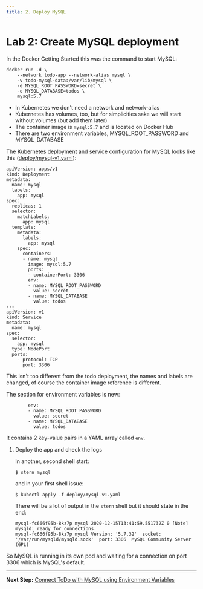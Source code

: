 ```yaml
---
title: 2. Deploy MySQL
---
```


# Lab 2: Create MySQL deployment

In the Docker Getting Started this was the command to start MySQL:

```
docker run -d \
    --network todo-app --network-alias mysql \
    -v todo-mysql-data:/var/lib/mysql \
    -e MYSQL_ROOT_PASSWORD=secret \
    -e MYSQL_DATABASE=todos \
    mysql:5.7
```

* In Kubernetes we don't need a network and network-alias
* Kubernetes has volumes, too, but for simplicities sake we will start without volumes (but add them later)
* The container image is `mysql:5.7` and is located on Docker Hub
* There are two environment variables, MYSQL_ROOT_PASSWORD and MYSQL_DATABASE

The Kubernetes deployment and service configuration for MySQL looks like this ([deploy/mysql-v1.yaml](../deploy/mysql-v1.yaml)):

```
apiVersion: apps/v1
kind: Deployment
metadata:
  name: mysql
  labels:
    app: mysql
spec:
  replicas: 1
  selector:
    matchLabels:
      app: mysql
  template:
    metadata:
      labels:
        app: mysql
    spec:
      containers:
      - name: mysql
        image: mysql:5.7
        ports:
        - containerPort: 3306
        env:
        - name: MYSQL_ROOT_PASSWORD
          value: secret
        - name: MYSQL_DATABASE
          value: todos
---
apiVersion: v1
kind: Service
metadata:
  name: mysql
spec:
  selector:
    app: mysql
  type: NodePort
  ports:
    - protocol: TCP
      port: 3306
```

This isn't too different from the todo deployment, the names and labels are changed, of course the container image reference is different.

The section for environment variables is new:

```
        env:
        - name: MYSQL_ROOT_PASSWORD
          value: secret
        - name: MYSQL_DATABASE
          value: todos
```

It contains 2 key-value pairs in a YAML array called `env`.

1. Deploy the app and check the logs

    In another, second shell start:
    ```
    $ stern mysql
    ```

    and in your first shell issue:

    ```
    $ kubectl apply -f deploy/mysql-v1.yaml
    ```

    There will be a lot of output in the `stern` shell but it should state in the end:

    ```
    mysql-fc666f95b-8kz7p mysql 2020-12-15T13:41:59.551732Z 0 [Note] mysqld: ready for connections.
    mysql-fc666f95b-8kz7p mysql Version: '5.7.32'  socket: '/var/run/mysqld/mysqld.sock'  port: 3306  MySQL Community Server (GPL)
    ```

So MySQL is running in its own pod and waiting for a connection on port 3306 which is MySQL's default.

---

**Next Step:** [Connect ToDo with MySQL using Environment Variables](lab3.md) 